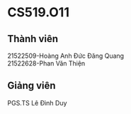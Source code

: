 # CS519.O11
## Thành viên
21522509-Hoàng Anh Đức Đăng Quang  
21522628-Phan Văn Thiện
## Giảng viên
PGS.TS Lê Đình Duy
